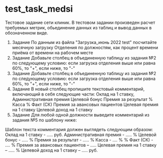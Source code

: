 # test_task_medsi
Тестовое задание сети клиник. В тестовом задании произведен расчет требуемых метрик, обьединение данных из таблиц и вывод данных в обозначенном виде. 
1. Задание
По данным из файла "Загрузка_июнь 2022 test" посчитайте месячную загрузку Отделения по должностям, как процент времени приёма от времени на рабочем месте
2. Задание
Добавьте столбец в объединенную таблицу из задания №2 по следующему условию: если загрузка отделения выше или равна 60%, то "+", если ниже, то "-"
3. Задание
Добавьте столбец в объединенную таблицу из задания №2 по следующему условию: если загрузка отделения выше или равна 60%, то "+", если ниже, то "-"   
4. Задание
В новый столбец пропишите текстовый комментарий, включающий в себя следующие части: Оклад на 1 ставку, Административная премия Целевой бонус Премия за результат % Касса % Факт (СК) Премия за авансовых пациентов Целевая премия на 1 ставку Целевой доход на 1 ставку
5. Задание
Для любой одной должности выведите комментарий из задания №5 по шаблону ниже:

Шаблон текста комментария должен выглядеть следующим образом:
Оклад на 1 ставку - ….. руб.
Административная премия - ….. %
Целевой бонус - ….. %
Премия за результат - …..
% Касса - …. %
% Факт (СК) - …. %
Премия за авансовых пациентов – …..
Целевая премия на 1 ставку – ….. %
Целевой доход на 1 ставку – ….. руб.
